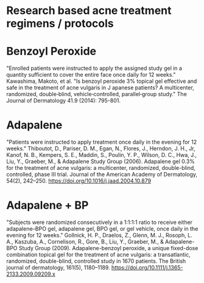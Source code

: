 # Research based acne treatment regimens / protocols

# Benzoyl Peroxide
"Enrolled patients were instructed to apply the assigned study gel in a quantity sufficient to cover the entire face once daily for 12 weeks."
Kawashima, Makoto, et al. "Is benzoyl peroxide 3% topical gel effective and safe in the treatment of acne vulgaris in J apanese patients? A multicenter, randomized, double‐blind, vehicle‐controlled, parallel‐group study." The Journal of Dermatology 41.9 (2014): 795-801.

# Adapalene
"Patients were instructed to apply treatment once daily in the evening for 12 weeks."
Thiboutot, D., Pariser, D. M., Egan, N., Flores, J., Herndon, J. H., Jr, Kanof, N. B., Kempers, S. E., Maddin, S., Poulin, Y. P., Wilson, D. C., Hwa, J., Liu, Y., Graeber, M., & Adapalene Study Group (2006). Adapalene gel 0.3% for the treatment of acne vulgaris: a multicenter, randomized, double-blind, controlled, phase III trial. Journal of the American Academy of Dermatology, 54(2), 242–250. https://doi.org/10.1016/j.jaad.2004.10.879

# Adapalene + BP
"Subjects were randomized consecutively in a 1:1:1:1 ratio to receive either adapalene–BPO gel, adapalene gel, BPO gel, or gel vehicle, once daily in the evening for 12 weeks."
Gollnick, H. P., Draelos, Z., Glenn, M. J., Rosoph, L. A., Kaszuba, A., Cornelison, R., Gore, B., Liu, Y., Graeber, M., & Adapalene-BPO Study Group (2009). Adapalene-benzoyl peroxide, a unique fixed-dose combination topical gel for the treatment of acne vulgaris: a transatlantic, randomized, double-blind, controlled study in 1670 patients. The British journal of dermatology, 161(5), 1180–1189. https://doi.org/10.1111/j.1365-2133.2009.09209.x
